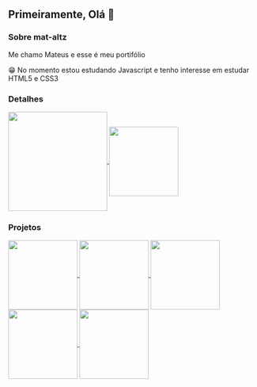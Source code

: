 ## Primeiramente, Olá 👋

### Sobre mat-altz

Me chamo Mateus e esse é meu portifólio

😁 No momento estou estudando Javascript e tenho interesse em estudar HTML5 e CSS3

### Detalhes

<a href="https://github.com/anuraghazra/github-readme-stats">
  <img height=200 align="center" src="https://github-readme-stats.vercel.app/api?username=mat-altz&show_icons=true&theme=dark" />
</a>
<a href="https://github.com/anuraghazra/convoychat">
  <img height=140 align="center" src="https://github-readme-stats.vercel.app/api/top-langs?username=mat-altz&layout=compact&langs_count=8&card_width=320&show_icons=true&theme=dark" />
</a>

### Projetos

<a href="[https://github.com/anuraghazra/github-readme-stats](https://github.com/mat-altz/Jogo_Papel_Pedra_Tesoura)">
  <img height=140 align="center" src="https://github-readme-stats.vercel.app/api/pin/?username=mat-altz&repo=Jogo_Papel_Pedra_Tesoura&show_icons=true&theme=dark" />
</a>
<a href="https://github.com/anuraghazra/convoychat">
  <img height=140 align="center" src="https://github-readme-stats.vercel.app/api/pin/?username=mat-altz&repo=numeros-primos&show_icons=true&theme=dark" />
</a>
<a href="https://github.com/anuraghazra/convoychat">
  <img height=140 align="center" src="https://github-readme-stats.vercel.app/api/pin/?username=mat-altz&repo=formulario&show_icons=true&theme=dark" />
</a>
<a href="https://github.com/anuraghazra/convoychat">
  <img height=140 align="center" src="https://github-readme-stats.vercel.app/api/pin/?username=mat-altz&repo=cadastro-de-usuario&show_icons=true&theme=dark" />
</a>
<a href="https://github.com/anuraghazra/convoychat">
  <img height=140 align="center" src="https://github-readme-stats.vercel.app/api/pin/?username=mat-altz&repo=pagina-de-ecommerce&show_icons=true&theme=dark" />
</a>
